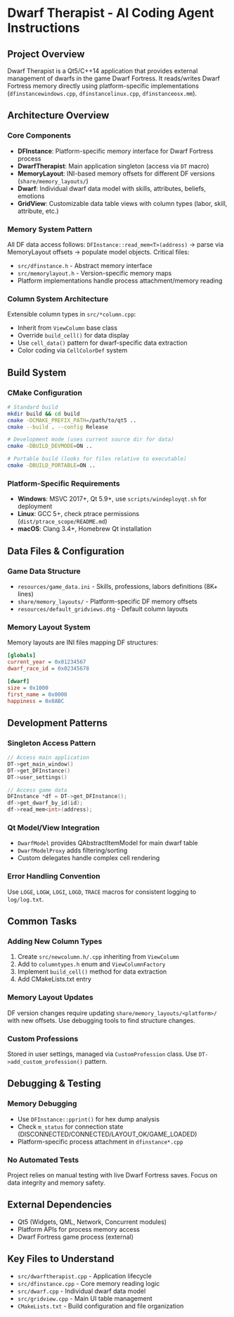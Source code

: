 # Dwarf Therapist - AI Coding Agent Instructions

## Project Overview
Dwarf Therapist is a Qt5/C++14 application that provides external management of dwarfs in the game Dwarf Fortress. It reads/writes Dwarf Fortress memory directly using platform-specific implementations (`dfinstancewindows.cpp`, `dfinstancelinux.cpp`, `dfinstanceosx.mm`).

## Architecture Overview

### Core Components
- **DFInstance**: Platform-specific memory interface for Dwarf Fortress process
- **DwarfTherapist**: Main application singleton (access via `DT` macro)
- **MemoryLayout**: INI-based memory offsets for different DF versions (`share/memory_layouts/`)
- **Dwarf**: Individual dwarf data model with skills, attributes, beliefs, emotions
- **GridView**: Customizable data table views with column types (labor, skill, attribute, etc.)

### Memory System Pattern
All DF data access follows: `DFInstance::read_mem<T>(address)` → parse via MemoryLayout offsets → populate model objects. Critical files:
- `src/dfinstance.h` - Abstract memory interface
- `src/memorylayout.h` - Version-specific memory maps
- Platform implementations handle process attachment/memory reading

### Column System Architecture
Extensible column types in `src/*column.cpp`:
- Inherit from `ViewColumn` base class
- Override `build_cell()` for data display
- Use `cell_data()` pattern for dwarf-specific data extraction
- Color coding via `CellColorDef` system

## Build System

### CMake Configuration
```bash
# Standard build
mkdir build && cd build
cmake -DCMAKE_PREFIX_PATH=/path/to/qt5 ..
cmake --build . --config Release

# Development mode (uses current source dir for data)
cmake -DBUILD_DEVMODE=ON ..

# Portable build (looks for files relative to executable)
cmake -DBUILD_PORTABLE=ON ..
```

### Platform-Specific Requirements
- **Windows**: MSVC 2017+, Qt 5.9+, use `scripts/windeployqt.sh` for deployment
- **Linux**: GCC 5+, check ptrace permissions (`dist/ptrace_scope/README.md`)
- **macOS**: Clang 3.4+, Homebrew Qt installation

## Data Files & Configuration

### Game Data Structure
- `resources/game_data.ini` - Skills, professions, labors definitions (8K+ lines)
- `share/memory_layouts/` - Platform-specific DF memory offsets
- `resources/default_gridviews.dtg` - Default column layouts

### Memory Layout System
Memory layouts are INI files mapping DF structures:
```ini
[globals]
current_year = 0x01234567
dwarf_race_id = 0x02345678

[dwarf]
size = 0x1000
first_name = 0x0000
happiness = 0x0ABC
```

## Development Patterns

### Singleton Access Pattern
```cpp
// Access main application
DT->get_main_window()
DT->get_DFInstance()
DT->user_settings()

// Access game data
DFInstance *df = DT->get_DFInstance();
df->get_dwarf_by_id(id);
df->read_mem<int>(address);
```

### Qt Model/View Integration
- `DwarfModel` provides QAbstractItemModel for main dwarf table
- `DwarfModelProxy` adds filtering/sorting
- Custom delegates handle complex cell rendering

### Error Handling Convention
Use `LOGE`, `LOGW`, `LOGI`, `LOGD`, `TRACE` macros for consistent logging to `log/log.txt`.

## Common Tasks

### Adding New Column Types
1. Create `src/newcolumn.h/.cpp` inheriting from `ViewColumn`
2. Add to `columntypes.h` enum and `ViewColumnFactory`
3. Implement `build_cell()` method for data extraction
4. Add CMakeLists.txt entry

### Memory Layout Updates
DF version changes require updating `share/memory_layouts/<platform>/` with new offsets. Use debugging tools to find structure changes.

### Custom Professions
Stored in user settings, managed via `CustomProfession` class. Use `DT->add_custom_profession()` pattern.

## Debugging & Testing

### Memory Debugging
- Use `DFInstance::pprint()` for hex dump analysis
- Check `m_status` for connection state (DISCONNECTED/CONNECTED/LAYOUT_OK/GAME_LOADED)
- Platform-specific process attachment in `dfinstance*.cpp`

### No Automated Tests
Project relies on manual testing with live Dwarf Fortress saves. Focus on data integrity and memory safety.

## External Dependencies
- Qt5 (Widgets, QML, Network, Concurrent modules)
- Platform APIs for process memory access
- Dwarf Fortress game process (external)

## Key Files to Understand
- `src/dwarftherapist.cpp` - Application lifecycle
- `src/dfinstance.cpp` - Core memory reading logic  
- `src/dwarf.cpp` - Individual dwarf data model
- `src/gridview.cpp` - Main UI table management
- `CMakeLists.txt` - Build configuration and file organization